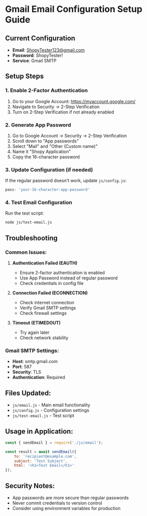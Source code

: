 # Gmail Email Configuration Setup Guide

## Current Configuration
- **Email**: ShopyTester123@gmail.com
- **Password**: ShopyTester!
- **Service**: Gmail SMTP

## Setup Steps

### 1. Enable 2-Factor Authentication
1. Go to your Google Account: https://myaccount.google.com/
2. Navigate to Security → 2-Step Verification
3. Turn on 2-Step Verification if not already enabled

### 2. Generate App Password
1. Go to Google Account → Security → 2-Step Verification
2. Scroll down to "App passwords"
3. Select "Mail" and "Other (Custom name)"
4. Name it "Shopy Application"
5. Copy the 16-character password

### 3. Update Configuration (if needed)
If the regular password doesn't work, update `js/config.js`:
```javascript
pass: 'your-16-character-app-password'
```

### 4. Test Email Configuration
Run the test script:
```bash
node js/test-email.js
```

## Troubleshooting

### Common Issues:

1. **Authentication Failed (EAUTH)**
   - Ensure 2-factor authentication is enabled
   - Use App Password instead of regular password
   - Check credentials in config file

2. **Connection Failed (ECONNECTION)**
   - Check internet connection
   - Verify Gmail SMTP settings
   - Check firewall settings

3. **Timeout (ETIMEDOUT)**
   - Try again later
   - Check network stability

### Gmail SMTP Settings:
- **Host**: smtp.gmail.com
- **Port**: 587
- **Security**: TLS
- **Authentication**: Required

## Files Updated:
- `js/email.js` - Main email functionality
- `js/config.js` - Configuration settings
- `js/test-email.js` - Test script

## Usage in Application:
```javascript
const { sendEmail } = require('./js/email');

const result = await sendEmail({
    to: 'recipient@example.com',
    subject: 'Test Subject',
    html: '<h1>Test Email</h1>'
});
```

## Security Notes:
- App passwords are more secure than regular passwords
- Never commit credentials to version control
- Consider using environment variables for production 